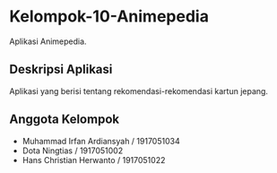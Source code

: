 # Kelompok-10-Animepedia
Aplikasi Animepedia.
## Deskripsi Aplikasi
Aplikasi yang berisi tentang rekomendasi-rekomendasi kartun jepang.
## Anggota Kelompok
- Muhammad Irfan Ardiansyah / 1917051034
- Dota Ningtias / 1917051002
- Hans Christian Herwanto / 1917051022
